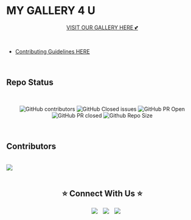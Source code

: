 # MY GALLERY 4 U

<div align="center">

[VISIT OUR GALLERY HERE 💕](https://avinash201199.github.io/My-Gallery-4u/) </div>

<br>

- [Contributing Guidelines HERE](https://github.com/avinash201199/My-Gallery-4u/blob/master/Guidelines.md)
<br>

## Repo Status 

<br>

<div align="center">

![GitHub contributors](https://img.shields.io/github/contributors/avinash201199/My-Gallery-4u?style=for-the-badge&color=blue)
![GitHub Closed issues](https://img.shields.io/github/issues-closed-raw/avinash201199/My-Gallery-4u?style=for-the-badge&color=brightgreen)
![GitHub PR Open](https://img.shields.io/github/issues-pr/avinash201199/My-Gallery-4u?style=for-the-badge&color=aqua)
![GitHub PR closed](https://img.shields.io/github/issues-pr-closed-raw/avinash201199/My-Gallery-4u?style=for-the-badge&color=blue)
![Github Repo Size](https://img.shields.io/github/repo-size/avinash201199/My-Gallery-4u?style=for-the-badge&color=aqua)


</div>
<br>

## Contributors

<br>

<a href="https://github.com/avinash201199/My-Gallery-4u/graphs/contributors">
  <img src="https://contrib.rocks/image?repo=avinash201199/My-Gallery-4u" />
</a>
<br>
<br>

<div align="center"> <h2> ⭐ Connect With Us ⭐</h2></div>

<div align="center"  class="icons-social" style="margin-left: 10px;">
        <a style="margin-left: 10px;"  target="_blank" href="https://www.linkedin.com/in/avinash-singh-071b79175/">
			<img src="https://img.icons8.com/doodle/40/000000/linkedin--v2.png"></a>
        <a style="margin-left: 10px;" target="_blank" href="https://github.com/avinash201199">
		<img src="https://img.icons8.com/doodle/40/000000/github--v1.png"></a>
        <a style="margin-left: 10px;" target="_blank" href="https://www.instagram.com/my_gallery_4u/">
			<img src="https://img.icons8.com/doodle/40/000000/instagram-new--v2.png"></a>
      </div>


